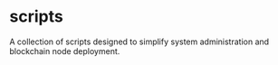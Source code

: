 # scripts

A collection of scripts designed to simplify system administration and blockchain node deployment.
